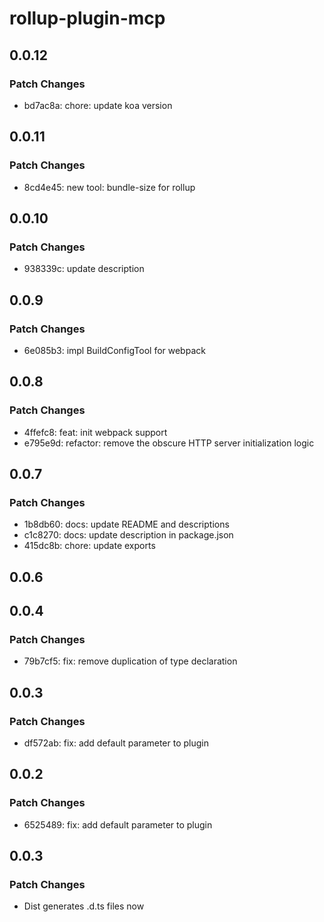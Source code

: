# rollup-plugin-mcp

## 0.0.12

### Patch Changes

- bd7ac8a: chore: update koa version

## 0.0.11

### Patch Changes

- 8cd4e45: new tool: bundle-size for rollup

## 0.0.10

### Patch Changes

- 938339c: update description

## 0.0.9

### Patch Changes

- 6e085b3: impl BuildConfigTool for webpack

## 0.0.8

### Patch Changes

- 4ffefc8: feat: init webpack support
- e795e9d: refactor: remove the obscure HTTP server initialization logic

## 0.0.7

### Patch Changes

- 1b8db60: docs: update README and descriptions
- c1c8270: docs: update description in package.json
- 415dc8b: chore: update exports

## 0.0.6

## 0.0.4

### Patch Changes

- 79b7cf5: fix: remove duplication of type declaration

## 0.0.3

### Patch Changes

- df572ab: fix: add default parameter to plugin

## 0.0.2

### Patch Changes

- 6525489: fix: add default parameter to plugin

## 0.0.3

### Patch Changes

- Dist generates .d.ts files now
